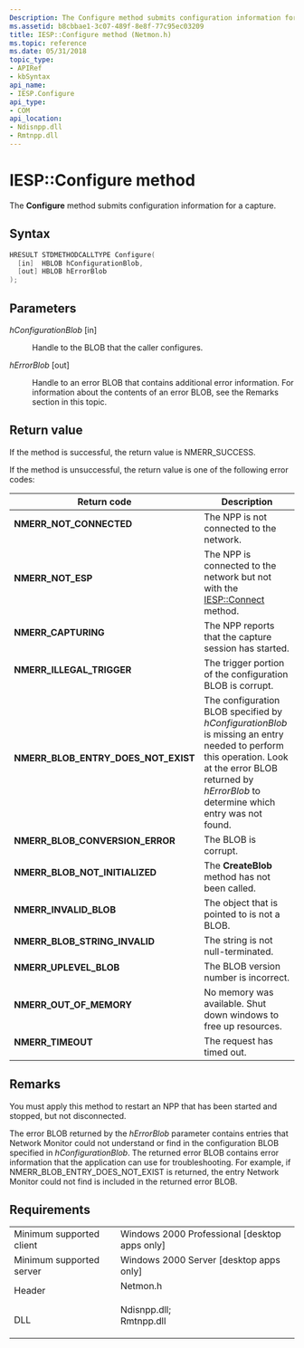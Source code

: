 ```yaml
---
Description: The Configure method submits configuration information for a capture.
ms.assetid: b8cbbae1-3c07-489f-8e8f-77c95ec03209
title: IESP::Configure method (Netmon.h)
ms.topic: reference
ms.date: 05/31/2018
topic_type: 
- APIRef
- kbSyntax
api_name: 
- IESP.Configure
api_type: 
- COM
api_location: 
- Ndisnpp.dll
- Rmtnpp.dll
---
```


# IESP::Configure method

The **Configure** method submits configuration information for a capture.

## Syntax


```C++
HRESULT STDMETHODCALLTYPE Configure(
  [in]  HBLOB hConfigurationBlob,
  [out] HBLOB hErrorBlob
);
```



## Parameters

<dl> <dt>

*hConfigurationBlob* \[in\]
</dt> <dd>

Handle to the BLOB that the caller configures.

</dd> <dt>

*hErrorBlob* \[out\]
</dt> <dd>

Handle to an error BLOB that contains additional error information. For information about the contents of an error BLOB, see the Remarks section in this topic.

</dd> </dl>

## Return value

If the method is successful, the return value is NMERR\_SUCCESS.

If the method is unsuccessful, the return value is one of the following error codes:



| Return code                                                                                                         | Description                                                                                                                                                                                                       |
|---------------------------------------------------------------------------------------------------------------------|-------------------------------------------------------------------------------------------------------------------------------------------------------------------------------------------------------------------|
| <dl> <dt>**NMERR\_NOT\_CONNECTED**</dt> </dl>                | The NPP is not connected to the network.<br/>                                                                                                                                                               |
| <dl> <dt>**NMERR\_NOT\_ESP**</dt> </dl>                      | The NPP is connected to the network but not with the [IESP::Connect](iesp-connect.md) method.<br/>                                                                                                         |
| <dl> <dt>**NMERR\_CAPTURING**</dt> </dl>                     | The NPP reports that the capture session has started.<br/>                                                                                                                                                  |
| <dl> <dt>**NMERR\_ILLEGAL\_TRIGGER**</dt> </dl>              | The trigger portion of the configuration BLOB is corrupt.<br/>                                                                                                                                              |
| <dl> <dt>**NMERR\_BLOB\_ENTRY\_DOES\_NOT\_EXIST**</dt> </dl> | The configuration BLOB specified by *hConfigurationBlob* is missing an entry needed to perform this operation. Look at the error BLOB returned by *hErrorBlob* to determine which entry was not found.<br/> |
| <dl> <dt>**NMERR\_BLOB\_CONVERSION\_ERROR**</dt> </dl>       | The BLOB is corrupt.<br/>                                                                                                                                                                                   |
| <dl> <dt>**NMERR\_BLOB\_NOT\_INITIALIZED**</dt> </dl>        | The **CreateBlob** method has not been called.<br/>                                                                                                                                                         |
| <dl> <dt>**NMERR\_INVALID\_BLOB**</dt> </dl>                 | The object that is pointed to is not a BLOB.<br/>                                                                                                                                                           |
| <dl> <dt>**NMERR\_BLOB\_STRING\_INVALID**</dt> </dl>         | The string is not null-terminated.<br/>                                                                                                                                                                     |
| <dl> <dt>**NMERR\_UPLEVEL\_BLOB**</dt> </dl>                 | The BLOB version number is incorrect.<br/>                                                                                                                                                                  |
| <dl> <dt>**NMERR\_OUT\_OF\_MEMORY**</dt> </dl>               | No memory was available. Shut down windows to free up resources.<br/>                                                                                                                                       |
| <dl> <dt>**NMERR\_TIMEOUT**</dt> </dl>                       | The request has timed out.<br/>                                                                                                                                                                             |



 

## Remarks

You must apply this method to restart an NPP that has been started and stopped, but not disconnected.

The error BLOB returned by the *hErrorBlob* parameter contains entries that Network Monitor could not understand or find in the configuration BLOB specified in *hConfigurationBlob*. The returned error BLOB contains error information that the application can use for troubleshooting. For example, if NMERR\_BLOB\_ENTRY\_DOES\_NOT\_EXIST is returned, the entry Network Monitor could not find is included in the returned error BLOB.

## Requirements



|                                     |                                                                                                                                                          |
|-------------------------------------|----------------------------------------------------------------------------------------------------------------------------------------------------------|
| Minimum supported client<br/> | Windows 2000 Professional \[desktop apps only\]<br/>                                                                                               |
| Minimum supported server<br/> | Windows 2000 Server \[desktop apps only\]<br/>                                                                                                     |
| Header<br/>                   | <dl> <dt>Netmon.h</dt> </dl>                                                                      |
| DLL<br/>                      | <dl> <dt>Ndisnpp.dll; </dt> <dt>Rmtnpp.dll</dt> </dl> |



 

 





